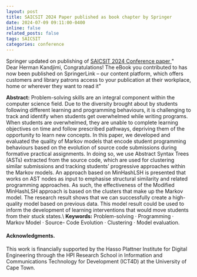 ```yaml
---
layout: post
title: SAICSIT 2024 Paper published as book chapter by Springer
date: 2024-07-09 09:11:00-0400
inline: false
related_posts: false
tags: SAICSIT
categories: conference
---
```




Springer updated on publishing of <a href="https://doi.org/10.1007/978-3-031-64881-6_4"> SAICSIT 2024 Conference paper </a>  " 	
Dear Herman Kandjimi,
Congratulations! The eBook you contributed to has now been published on SpringerLink – our content platform, which offers customers and library patrons access to your publication at their workplace, home or wherever they want to read it" 

>
**Abstract:** Problem-solving skills are an integral component within the computer science field. Due to the diversity brought about by students following different learning and programming behaviours, it is challenging to track and identify when students get overwhelmed while writing programs. When students are overwhelmed, they are unable to complete learning objectives on time and follow prescribed pathways, depriving them of the opportunity to learn new concepts. In this paper, we developed and evaluated the quality of Markov models that encode student programming behaviours based on the evolution of source code submissions during formative practical assignments. In doing so, we use Abstract Syntax Trees (ASTs) extracted from the source code, which are used for clustering similar submissions and tracking students’ progressive approaches within the Markov models. An approach based on MinHashLSH is presented that works on AST nodes as input to emphasise structural similarity and related programming approaches. As such, the effectiveness of the Modified MinHashLSH approach is based on the clusters that make up the Markov model.
The research result shows that we can successfully create a high-quality model based on previous data. This model result could be used to inform the development of learning interventions that would move students from their stuck states.\\
**Keywords:** Problem-solving · Programming · Markov Model · Source- Code Evolution · Clustering · Model evaluation.

#### **Acknowledgments**.
 This work is financially supported by the Hasso Plattner Institute for Digital Engineering through the HPI Research School in Information and Communications Technology for Development (ICT4D) at the University of Cape Town.
